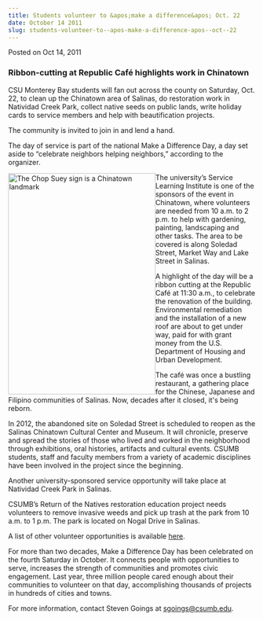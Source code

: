 ```yaml
---
title: Students volunteer to &apos;make a difference&apos; Oct. 22
date: October 14 2011
slug: students-volunteer-to--apos-make-a-difference-apos--oct--22
---
```





<span class="date">Posted on Oct 14, 2011    </span>
<h3>Ribbon-cutting at Republic Caf&#xE9; highlights work in
Chinatown</h3>
<p>CSU Monterey Bay students will fan out across the county on
Saturday, Oct. 22, to clean up the Chinatown area of Salinas, do
restoration work in Natividad Creek Park, collect native seeds on
public lands, write holiday cards to service members and help with
beautification projects.</p>
<p>The community is invited to join in and lend a hand.</p>
<p>The day of service is part of the national Make a Difference
Day, a day set aside to &#x201C;celebrate neighbors helping neighbors,&#x201D;
according to the organizer.</p>
<p><img alt="The Chop Suey sign is a Chinatown landmark" src="http://news.csumb.edu/sites/default/files/65/attachments/news/images/chopy_suey_sign1.jpg" style="float:left; width:300px; height:450px">The university&#x2019;s
Service Learning Institute is one of the sponsors of the event in
Chinatown, where volunteers are needed from 10 a.m. to 2 p.m. to
help with gardening, painting, landscaping and other tasks. The
area to be covered is along Soledad Street, Market Way and Lake
Street in Salinas.</img></p>
<p>A highlight of the day will be a ribbon cutting at the Republic
Caf&#xE9; at 11:30 a.m., to celebrate the renovation of the building.
Environmental remediation and the installation of a new roof are
about to get under way, paid for with grant money from the U.S.
Department of Housing and Urban Development.</p>
<p>The caf&#xE9; was once a bustling restaurant, a gathering place for
the Chinese, Japanese and Filipino communities of Salinas. Now,
decades after it closed, it&apos;s being reborn.</p>
<p>In 2012, the abandoned site on Soledad Street is scheduled to
reopen as the Salinas Chinatown Cultural Center and Museum. It will
chronicle, preserve and spread the stories of those who lived and
worked in the neighborhood through exhibitions, oral histories,
artifacts and cultural events. CSUMB students, staff and faculty
members from a variety of academic disciplines have been involved
in the project since the beginning.</p>
<p>Another university-sponsored service opportunity will take place
at Natividad Creek Park in Salinas.</p>
<p>CSUMB&#x2019;s Return of the Natives restoration education project
needs volunteers to remove invasive weeds and pick up trash at the
park from 10 a.m. to 1 p.m. The park is located on Nogal Drive in
Salinas.</p>
<p>A list of other volunteer opportunities is available <a href="http://service.csumb.edu/purposeful-service-opportunities" rel="nofollow">here</a>.&#xA0;</p>
<p>For more than two decades, Make a Difference Day has been
celebrated on the fourth Saturday in October. It connects people
with opportunities to serve, increases the strength of communities
and promotes civic engagement. Last year, three million people
cared enough about their communities to volunteer on that day,
accomplishing thousands of projects in hundreds of cities and
towns.</p>
<p>For more information, contact Steven Goings at <a href="mailto:sgoings@csumb.edu">sgoings@csumb.edu</a>.<br>
&#xA0;</br></p>





